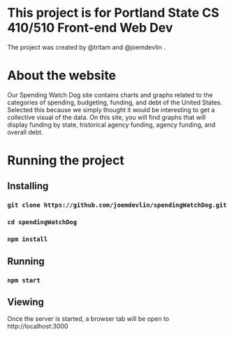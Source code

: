 # This project is for Portland State CS 410/510 Front-end Web Dev

The project was created by @tritam and @joemdevlin .

# About the website

Our Spending Watch Dog site contains charts and graphs related to the categories of spending, budgeting, funding, and debt of the United States. Selected this because we simply thought it would be interesting to get a collective visual of the data. On this site, you will find graphs that will display funding by state, historical agency funding, agency funding, and overall debt.

# Running the project

## Installing

### `git clone https://github.com/joemdevlin/spendingWatchDog.git`
### `cd spendingWatchDog`
### `npm install`

## Running
### `npm start`
## Viewing
Once the server is started, a browser tab will be open to http://localhost:3000
